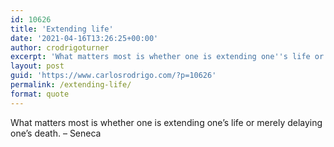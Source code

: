 ```yaml
---
id: 10626
title: 'Extending life'
date: '2021-04-16T13:26:25+00:00'
author: crodrigoturner
excerpt: 'What matters most is whether one is extending one''s life or merely delaying one''s death.  - Seneca'
layout: post
guid: 'https://www.carlosrodrigo.com/?p=10626'
permalink: /extending-life/
format: quote
---
```


What matters most is whether one is extending one’s life or merely delaying one’s death. – Seneca